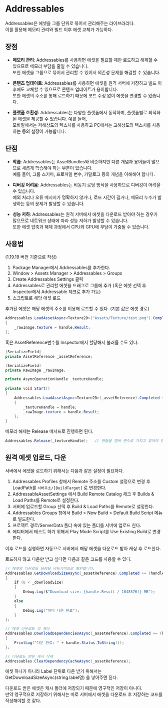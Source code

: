 # Addressables
Addressables은 에셋을 그룹 단위로 묶어서 관리해주는 라이브러리다.  
이를 활용해 메모리 관리와 빌드 이후 에셋 교체가 가능하다.

## 장점

- **메모리 관리**: Addressables를 사용하면 에셋을 필요할 때만 로드하고 해제할 수 있으므로 메모리 부담을 줄일 수 있습니다.  
또한 에셋을 그룹으로 묶어서 관리할 수 있어서 의존성 문제를 해결할 수 있습니다.

- **콘텐츠 업데이트**: Addressables를 사용하면 에셋을 원격 서버에 저장하고 빌드 이후에도 교체할 수 있으므로 콘텐츠 업데이트가 용이합니다.  
또한 에셋의 주소를 통해 로드하기 때문에 코드 수정 없이 에셋을 변경할 수 있습니다.

- **플랫폼 호환성**: Addressables는 다양한 플랫폼에서 동작하며, 플랫폼별로 최적화된 에셋을 제공할 수 있습니다. 예를 들어,  
모바일에서는 저해상도의 텍스처를 사용하고 PC에서는 고해상도의 텍스처를 사용하는 등의 설정이 가능합니다.

## 단점

- **학습**: Addressables는 AssetBundles와 비슷하지만 다른 개념과 용어들이 많으므로 새롭게 학습해야 하는 부분이 있습니다.  
예를 들어, 그룹 스키마, 프로파일 변수, 카탈로그 등의 개념을 이해해야 합니다.

- **디버깅 어려움**: Addressables는 비동기 로딩 방식을 사용하므로 디버깅이 어려울 수 있습니다.  
예외 처리나 오류 메시지가 명확하지 않거나, 로드 시간이 길거나, 메모리 누수가 발생하는 등의 문제가 발생할 수 있습니다.

- **성능 저하**: Addressables는 원격 서버에서 에셋을 다운로드 받아야 하는 경우가 많으므로 네트워크 상태에 따라 성능 저하가 발생할 수 있습니다.  
또한 에셋 압축과 해제 과정에서 CPU와 GPU에 부담이 가중될 수 있습니다.

## 사용법
(1.19.19 버전 기준으로 작성)
1. Package Manager에서 Addressables를 추가한다.
2. Window > Assets Manager > Addressables > Groups
3. Create Addressables Settings 클릭
4. Addressables로 관리할 에셋을 드래그로 그룹에 추가 (혹은 에셋 선택 후 Inspector에서 Addressable 체크로 추가 가능)
5. 스크립트로 해당 에셋 로드

추가된 에셋은 해당 에셋의 주소를 이용해 로드할 수 있다. (기본 값은 에셋 경로)
``` c#
Addressables.LoadAssetAsync<Texture2D>("Assets/Texture/test.png").Completed += (handle) =>
{
    _rawImage.texture = handle.Result;
};
```

혹은 AssetReference변수를 Inspector에서 할당해서 불러올 수도 있다.
``` c#
[SerializeField]
private AssetReference _assetReference;

[SerializeField]
private RawImage _rawImage;

private AsyncOperationHandle _textureHandle;
    
private void Start()
{
    Addressables.LoadAssetAsync<Texture2D>(_assetReference).Completed += (handle) =>
    {
        _textureHandle = handle;
        _rawImage.texture = handle.Result;
    };
}
```

메모리 해제는 Release 메서드로 진행하면 된다.
``` c#
Addressables.Release(_textureHandle);   // 핸들을 맴버 변수로 가지고 있어야 한다.
```

## 원격 에셋 업로드, 다운
서버에서 에셋을 로드하기 위해서는 다음과 같은 설정이 필요하다.
1. Addressables Profiles 창에서 Remote 주소를 Custom 설정으로 변경 후 LoadPath를 `서버주소/[BuildTarget]` 로 변경한다.
2. AddressableAssetSettings 에서 Build Remote Catalog 체크 후 Builds & Load Paths를 Remote로 설정한다.
3. 서버에 업로드할 Group 선택 후 Build & Load Paths를 Remote로 설정한다.
4. Addressables Groups 창에서 Build > New Build > Default Build Script 메뉴로 빌드한다.
5. 프로젝트 경로/ServerData 폴더 속에 있는 폴더를 서버에 업로드 한다.
6. 에디터에서 테스트 하기 위해서 Play Mode Script를 Use Existing Build로 변경한다.

이후 로드를 실행하면 자동으로 서버에서 해당 에셋을 다운로드 받아 캐싱 후 로드한다.

로드하지 않고 다운만 받고 싶다면 다음과 같은 코드를 사용할 수 있다.
``` c#
// 에셋의 다운로드 용량을 비동기적으로 확인합니다.
Addressables.GetDownloadSizeAsync(_assetReference).Completed += (handle) =>
{
    if (0 < _downloadSize)
    {
        Debug.Log($"Download size: {handle.Result / 1048576f} MB");
    }
    else
    {
        Debug.Log("이미 다운 완료");
    }
};

// 에셋 다운로드 및 캐싱
Addressables.DownloadDependenciesAsync(_assetReference).Completed += (handle) =>
{
    PrintLog("다운 완료: " + handle.Status.ToString());
};

// 다운로드 받은 캐시 삭제
Addressables.ClearDependencyCacheAsync(_assetReference);
```
에셋 하나가 아니라 Label 단위로 다운 받기 위해서는 GetDownloadSizeAsync(string label명) 을 넣어주면 된다.

다운로드 받은 에셋은 캐시 폴더에 저장되기 때문에 영구적인 저장이 아니다.  
만약 영구적으로 저장하기 위해서는 따로 서버에서 에셋을 다운로드 후 저장하는 코드를 작성해야할 것 같다.
